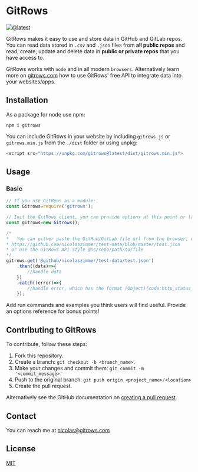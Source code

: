 # GitRows

[![@latest](https://img.shields.io/npm/v/gitrows.svg)](https://www.npmjs.com/package/gitrows)

GitRows makes it easy to use and store data in GitHub and GitLab repos. You can read data stored in `.csv` and `.json` files from **all public repos** and read, create, update and delete data in **public or private repos** that you have access to.

GitRows works with `node` and in all modern `browsers`. Alternatively learn more on [gitrows.com](https://gitrows.com) how to use GitRows' free API to integrate data into your websites/apps.


## Installation

As a package for node use npm:
```shell
npm i gitrows
```

You can include GitRows in your website by including `gitrows.js` or `gitrows.min.js` from the `./dist` folder or using unpkg:
```js
<script src="https://unpkg.com/gitrows@latest/dist/gitrows.min.js">
```

## Usage

### Basic

```js
// If you use GitRows as a module:
const Gitrows=require('gitrows');

// Init the GitRows client, you can provide options at this point or later
const gitrows=new Gitrows();

/*
*	You can either paste the GitHub/GitLab file url from the browser, e.g.
* https://github.com/nicolaszimmer/test-data/blob/master/test.json
* or use the GitRows API style @ns/repo/path/to/file
*/
gitrows.get('@github/nicolaszimmer/test-data/test.json')
	.then((data)=>{
		//handle data
	})
	.catch((error)=>{
		//handle error, which has the format (Object){code:http_status_code,description='http_status_description'}
	});
```

Add run commands and examples you think users will find useful. Provide an options reference for bonus points!

## Contributing to GitRows
To contribute, follow these steps:

1. Fork this repository.
2. Create a branch: `git checkout -b <branch_name>`.
3. Make your changes and commit them: `git commit -m '<commit_message>'`
4. Push to the original branch: `git push origin <project_name>/<location>`
5. Create the pull request.

Alternatively see the GitHub documentation on [creating a pull request](https://help.github.com/en/github/collaborating-with-issues-and-pull-requests/creating-a-pull-request).

## Contact

You can reach me at <nicolas@gitrows.com>

## License

[MIT](LICENSE)
